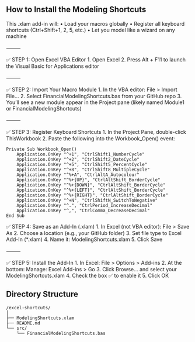 ## How to Install the Modeling Shortcuts
This .xlam add-in will:
	•	Load your macros globally
	•	Register all keyboard shortcuts (Ctrl+Shift+1, 2, 5, etc.)
	•	Let you model like a wizard on any machine

⸻

✅ STEP 1: Open Excel VBA Editor
	1.	Open Excel
	2.	Press Alt + F11 to launch the Visual Basic for Applications editor

⸻

✅ STEP 2: Import Your Macro Module
	1.	In the VBA editor:
File > Import File…
	2.	Select FinancialModelingShortcuts.bas from your GitHub repo
	3.	You’ll see a new module appear in the Project pane (likely named Module1 or FinancialModelingShortcuts)

⸻

✅ STEP 3: Register Keyboard Shortcuts
	1.	In the Project Pane, double-click ThisWorkbook
	2.	Paste the following into the Workbook_Open() event:
	
```
Private Sub Workbook_Open()
    Application.OnKey "^+1", "CtrlShift1_NumberCycle"
    Application.OnKey "^+2", "CtrlShift2_DateCycle"
    Application.OnKey "^+5", "CtrlShift5_PercentCycle"
    Application.OnKey "^+8", "CtrlShift8_MultipleCycle"
    Application.OnKey "^%+A", "CtrlAltA_Autocolour"
    Application.OnKey "^%+{UP}", "CtrlAltShift_BorderCycle"
    Application.OnKey "^%+{DOWN}", "CtrlAltShift_BorderCycle"
    Application.OnKey "^%+{LEFT}", "CtrlAltShift_BorderCycle"
    Application.OnKey "^%+{RIGHT}", "CtrlAltShift_BorderCycle"
    Application.OnKey "^+N", "CtrlShiftN_SwitchToNegative"
    Application.OnKey "^.", "CtrlPeriod_IncreaseDecimal"
    Application.OnKey "^,", "CtrlComma_DecreaseDecimal"
End Sub

```

✅ STEP 4: Save as an Add-In (.xlam)
	1.	In Excel (not VBA editor):
File > Save As
	2.	Choose a location (e.g., your GitHub folder)
	3.	Set file type to Excel Add-In (*.xlam)
	4.	Name it: ModelingShortcuts.xlam
	5.	Click Save

⸻

✅ STEP 5: Install the Add-In
	1.	In Excel: File > Options > Add-ins
	2.	At the bottom:
Manage: Excel Add-ins > Go
	3.	Click Browse… and select your ModelingShortcuts.xlam
	4.	Check the box ✅ to enable it
	5.	Click OK


## Directory Structure

```
/excel-shortcuts/
│
├── ModelingShortcuts.xlam
├── README.md
└── src/
    └── FinancialModelingShortcuts.bas
    
```